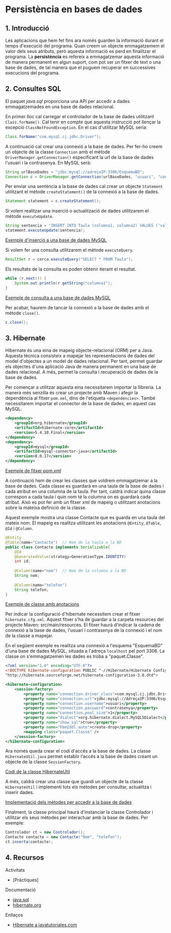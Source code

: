 # Persistència en bases de dades

## 1. Introducció

Les aplicacions que hem fet fins ara només guarden la informació durant el temps
d'execució del programa.
Quan creem un objecte emmagatzemem el valor dels seus atributs, però aquesta 
informació es perd en finalitzar el programa.
La **persistència** es refereix a emmagatzemar aquesta informació de manera 
permanent en algun suport, com pot ser un fitxer de text o una base de dades, 
de tal manera que el puguem recuperar en successives execucions del programa.

## 2. Consultes SQL

El paquet *java.sql* proporciona una API per accedir a dades emmagatzemades en
una base de dades relacional.

En primer lloc cal carregar el controlador de la base de dades utilitzant `Class.forName()`.
Cal tenir en compte que aquesta instrucció pot llençar la excepció `ClassNotFoundException`.
En el cas d'utilitzar MySQL seria:
```java
Class.forName("com.mysql.cj.jdbc.Driver");
```

A continuació cal crear una connexió a la base de dades.
Per fer-ho creem un objecte de la classe `Connection` amb el mètode `DriverManager.getConnection()`
especificant la url de la base de dades l'usuari i la contrasenya.
En MySQL serà:
```java
String urlBaseDades = "jdbc:mysql://adreçaIP:3306/EsquemaBD";
Connection c = DriverManager.getConnection(urlBaseDades, "usuari", "contrasenya");
```

Per enviar una sentència a la base de dades cal crear un objecte `Statement` 
utilitzant el mètode `createStatement()` de la connexió a la base de dades.
```java
Statement statement = c.createStatement();
``` 

Si volem realitzar una inserció o actualització de dades utilitzarem el mètode `executeUpdate`.
```java
String sentencia = "INSERT INTO Taula (columna1, columna2) VALUES ('valor1','valor2')";
statement.executeUpdate(sentencia);
```

[Exemple d'inserció a una base de dades MySQL](../src/main/java/bbdd/Insercio.java)

Si volem fer una consulta utilitzarem el mètode `executeQuery`.
```java
ResultSet r = cerca.executeQuery("SELECT * FROM Taula");
```

Els resultats de la consulta es poden obtenir iterant el resultat.
```java
while (r.next()) {
    System.out.println(r.getString("columna1");
}
```

[Exemple de consulta a una base de dades MySQL](../src/main/java/bbdd/Consulta.java)

Per acabar, haurem de tancar la connexió a la base de dades amb el mètode `close()`.
```java
c.close();
```

## 3. Hibernate

Hibernate és una eina de mapeig objecte-relacional (ORM) per a Java.
Aquesta tècnica consisteix a mapejar les representacions de dades del model
d'objectes a un model de dades relacional.
Per tant, permet guardar els objectes d'una aplicació Java de manera permanent 
en una base de dades relacional.
A més, permet la consulta i recuperació de dades de la base de dades.

Per començar a utilitzar aquesta eina necessitarem importar la llibreria.
La manera més senzilla és crear un projecte amb Maven i afegir la dependència
al fitxer `pom.xml`, dins de l'etiqueta `<dependencies>`.
També necessitarem importar el connector de la base de dades, en aquest cas MySQL.

```xml
<dependency>
    <groupId>org.hibernate</groupId>
    <artifactId>hibernate-core</artifactId>
    <version>5.4.10.Final</version>
</dependency>
<dependency>
    <groupId>mysql</groupId>
    <artifactId>mysql-connector-java</artifactId>
    <version>8.0.17</version>
</dependency>
```

[Exemple de fitxer pom.xml](../pom.xml)

A continuació hem de crear les classes que voldrem emmagatzemar a la base de dades.
Cada classe es guardarà en una taula de la base de dades i cada atribut en una columna de la taula.
Per tant, caldrà indicar quina classe correspon a cada taula i quin nom té la 
columna on es guardarà cada atribut. 
Això es pot fer amb un fitxer xml de mapeig o utilitzant anotacions sobre la 
mateixa definició de la classe.

Aquest exemple mostra una classe Contacte que es guarda en una taula del mateix nom.
El mapeig es realitza utilitzant les anotacions `@Entity`, `@Table`, `@Id` i `@Column`.

```java
@Entity
@Table(name="Contacte")  // Nom de la taula a la BD
public class Contacte implements Serializable{
    @Id
    @GeneratedValue(strategy=GenerationType.IDENTITY)
    int id;
    
    @Column(name="nom")  // Nom de la columna a la BD
    String nom;
    
    @Column(name="telefon")
    String telefon;
}
```

[Exemple de classe amb anotacions](../src/main/java/bbdd/hibernate/Contacte.java)

Per indicar la configuració d'hibernate necessitem crear el fitxer `hibernate.cfg.xml`.
Aquest fitxer s'ha de guardar a la carpeta resources del projecte Maven: src/main/resources.
El fitxer haurà d'indicar la cadena de connexió a la base de dades,
l'usuari i contrasenya de la connexió i el nom de la classe a mapejar.

En el següent exemple es realitza una connexió a l'esquema "EsquemaBD" d'una base 
de dades MySQL, situada a l'adreça `localhost` pel port 3306. La classe on 
s'emmagatzemen les dades es troba a "paquet.Classe".

```xml
<?xml version="1.0" encoding="UTF-8"?> 
<!DOCTYPE hibernate-configuration PUBLIC "-//Hibernate/Hibernate Configuration DTD 3.0//EN" 
"http://hibernate.sourceforge.net/hibernate-configuration-3.0.dtd">

<hibernate-configuration> 
    <session-factory>         
        <property name="connection.driver_class">com.mysql.cj.jdbc.Driver</property>         
        <property name="connection.url">jdbc:mysql://AdreçaIP:3306/EsquemaBD</property>     
        <property name="connection.username">usuari</property>       
        <property name="connection.password">contrasenya</property>     
        <property name="connection.pool_size">1</property>         
        <property name="dialect">org.hibernate.dialect.MySQL5Dialect</property>     
        <property name="show_sql">true</property>     
        <property name="hbm2ddl.auto">create-drop</property>      
        <mapping class="paquet.Classe" />     
    </session-factory>
</hibernate-configuration>
```

Ara només queda crear el codi d'accés a la base de dades.
La classe `HibernateUtil.java` permet establir l'accés a la base de dades creant
un objecte de la classe `SessionFactory`.

[Codi de la classe HibernateUtil](../src/main/java/bbdd/hibernate/HibernateUtil.java)

A més, caldrà crear una classe que guardi un objecte de la classe `HibernateUtil` i
implementi tots els mètodes per consultar, actualitza i inserir dades.

[Implementació dels mètodes per accedir a la base de dades](../src/main/java/bbdd/hibernate/Controlador.java)

Finalment, la classe principal haurà d'instanciar la classe Controlador i utilitzar
els seus mètodes per interactuar amb la base de dades. Per exemple:

```java
Controlador ct = new Controlador();
Contacte contacte = new Contacte("Nom", "telefon");
ct.inserta(contacte);
```

## 4. Recursos

Activitats
* [Pràctiques]

Documentació
* [java.sql](https://docs.oracle.com/javase/8/docs/api/index.html?java/sql/package-summary.html)
* [hibernate.org](https://hibernate.org/)

Enllaços
* [Hibernate a javatutoriales.com](https://www.javatutoriales.com/2009/05/hibernate-parte-2-persistiendo-objetos.html)




